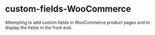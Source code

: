 # custom-fields-WooCommerce
Attempting to add custom fields in WooCommerce product pages and to display the fields in the front end.
